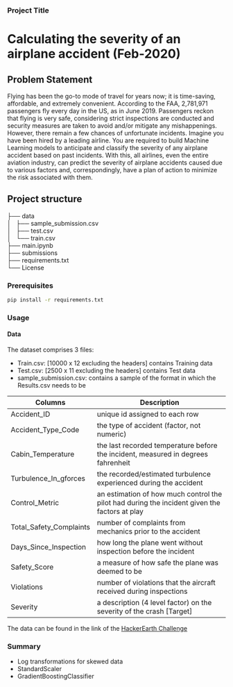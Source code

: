 

### Project Title

# Calculating the severity of an airplane accident (Feb-2020)


## Problem Statement
Flying has been the go-to mode of travel for years now; it is time-saving, affordable, and extremely convenient. According to the FAA, 2,781,971 passengers fly every day in the US, as in June 2019. Passengers reckon that flying is very safe, considering strict inspections are conducted and security measures are taken to avoid and/or mitigate any mishappenings. However, there remain a few chances of unfortunate incidents.
Imagine you have been hired by a leading airline. You are required to build Machine Learning models to anticipate and classify the severity of any airplane accident based on past incidents. With this, all airlines, even the entire aviation industry, can predict the severity of airplane accidents caused due to various factors and, correspondingly, have a plan of action to minimize the risk associated with them.


## Project structure
├── data\
│   ├── sample_submission.csv\
│   ├── test.csv\
│   └── train.csv\
├── main.ipynb\
├── submissions\
├── requirements.txt\
└── License

### Prerequisites

```bash
pip install -r requirements.txt
```

### Usage

####  Data
The dataset comprises 3 files: 

* Train.csv: [10000 x 12 excluding the headers] contains Training data
* Test.csv: [2500 x 11 excluding the headers] contains Test data
* sample_submission.csv: contains a sample of the format in which the Results.csv needs to be

|Columns|Description|
|-----|------------------------|
|Accident_ID	|unique id assigned to each row
|Accident_Type_Code	|the type of accident (factor, not numeric)|
|Cabin_Temperature	|the last recorded temperature before the incident, measured in degrees fahrenheit|
|Turbulence_In_gforces	|the recorded/estimated turbulence experienced during the accident|
|Control_Metric	|an estimation of how much control the pilot had during the incident given the factors at play|
|Total_Safety_Complaints	|number of complaints from mechanics prior to the accident|
|Days_Since_Inspection	|how long the plane went without inspection before the incident|
|Safety_Score	|a measure of how safe the plane was deemed to be|
|Violations	|number of violations that the aircraft received during inspections|
|Severity	| a description (4 level factor) on the severity of the crash [Target]|

The data can be found in the link of the [HackerEarth Challenge](https://www.hackerearth.com/challenges/competitive/airplane-accident-severity-hackerearth-machine-learning-challenge/machine-learning/how-severe-can-an-airplane-accident-be-03e7a3f1/)

### Summary
 
- Log transformations for skewed data
- StandardScaler
- GradientBoostingClassifier